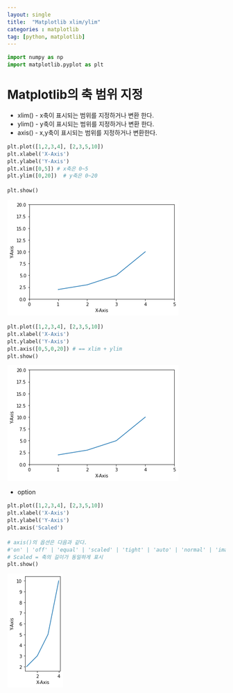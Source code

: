 ```yaml
---
layout: single
title:  "Matplotlib xlim/ylim"
categories : matplotlib
tag: [python, matplotlib]
---
```




```python
import numpy as np 
import matplotlib.pyplot as plt
```

# Matplotlib의 축 범위 지정

- xlim() - x축이 표시되는 범위를 지정하거나 변환 한다.
- ylim() - y축이 표시되는 범위를 지정하거나 변환 한다.
- axis() - x,y축이 표시되는 범위를 지정하거나 변환한다.



```python
plt.plot([1,2,3,4], [2,3,5,10])
plt.xlabel('X-Axis')
plt.ylabel('Y-Axis')
plt.xlim([0,5]) # x축은 0~5
plt.ylim([0,20])  # y축은 0~20

plt.show()
```


![Foo](/images/Matplotlib_3_files/Matplotlib_3_3_0.png)



```python
plt.plot([1,2,3,4], [2,3,5,10])
plt.xlabel('X-Axis')
plt.ylabel('Y-Axis')
plt.axis([0,5,0,20]) # == xlim + ylim
plt.show()
```


![Foo](/images/Matplotlib_3_files/Matplotlib_3_4_0.png)


- option 


```python
plt.plot([1,2,3,4], [2,3,5,10])
plt.xlabel('X-Axis')
plt.ylabel('Y-Axis')
plt.axis('Scaled')

# axis()의 옵션은 다음과 같다.
#'on' | 'off' | 'equal' | 'scaled' | 'tight' | 'auto' | 'normal' | 'image' | 'square'
# Scaled = 축의 길이가 동일하게 표시
plt.show()
```


![Foo](/images/Matplotlib_3_files/Matplotlib_3_6_0.png)



```python

```
